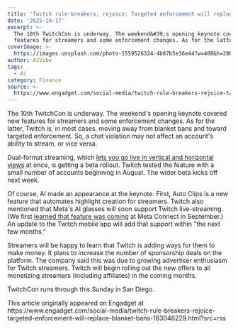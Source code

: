 ```yaml
---
title: 'Twitch rule-breakers, rejoice: Targeted enforcement will replace blanket bans'
date: '2025-10-17'
excerpt: >-
  The 10th TwitchCon is underway. The weekend&#39;s opening keynote covered new
  features for streamers and some enforcement changes. As for the latter,...
coverImage: >-
  https://images.unsplash.com/photo-1559526324-4b87b5e36e44?w=400&h=200&fit=crop&auto=format
author: AIVibe
tags:
  - Ai
category: Finance
source: >-
  https://www.engadget.com/social-media/twitch-rule-breakers-rejoice-targeted-enforcement-will-replace-blanket-bans-183046229.html?src=rss
---
```

<p>The 10th TwitchCon is underway. The weekend&#39;s opening keynote covered new features for streamers and some enforcement changes. As for the latter, Twitch is, in most cases, moving away from blanket bans and toward targeted enforcement. So, a chat violation may not affect an account&#39;s ability to stream, or vice versa.</p>
<p>Dual-format streaming, which <a data-i13n="cpos:1;pos:1" href="https://www.engadget.com/entertainment/streaming/twitch-is-adding-1440p-and-vertical-streaming-091533811.html">lets you go live in vertical and horizontal views</a> at once, is getting a beta rollout. Twitch tested the feature with a small number of accounts beginning in August. The wider beta kicks off next week.</p>
<span id="end-legacy-contents"></span><p>Of course, AI made an appearance at the keynote. First, Auto Clips is a new feature that automates highlight creation for streamers. Twitch also mentioned that Meta&#39;s AI glasses will soon support Twitch live-streaming. (We first <a data-i13n="cpos:2;pos:1" href="https://www.engadget.com/wearables/meta-will-let-outside-developers-create-ai-powered-apps-for-its-smart-glasses-194159233.html">learned that feature was coming</a> at Meta Connect in September.) An update to the Twitch mobile app will add that support within &quot;the next few months.&quot;</p>
<p>Streamers will be happy to learn that Twitch is adding ways for them to make money. It plans to increase the number of sponsorship deals on the platform. The company said this was due to growing advertiser enthusiasm for Twitch streamers. Twitch will begin rolling out the new offers to all monetizing streamers (including affiliates) in the coming months.</p>
<p>TwitchCon runs through this Sunday in San Diego.</p>This article originally appeared on Engadget at https://www.engadget.com/social-media/twitch-rule-breakers-rejoice-targeted-enforcement-will-replace-blanket-bans-183046229.html?src=rss
